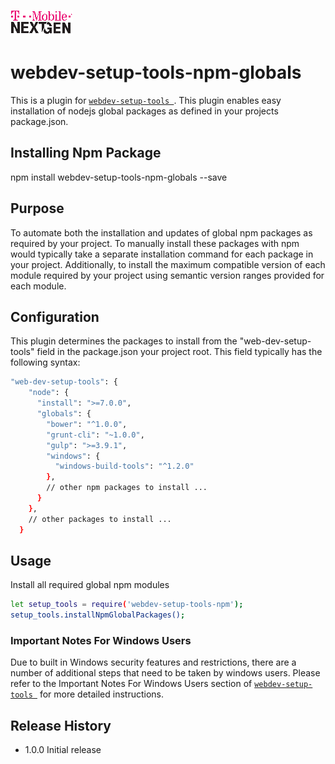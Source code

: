 ![T-Mobile](./documentation/images/T-Mobile-NextGen-Magenta-Tiny.png)

webdev-setup-tools-npm-globals
======================

This is a plugin for [`webdev-setup-tools `](https://github.com/tmo-ng/webdev-setup-tools).
This plugin enables easy installation of nodejs global packages as defined in your projects package.json.

## Installing Npm Package

  npm install webdev-setup-tools-npm-globals --save

## Purpose
To automate both the installation and updates of global npm packages as required by your project. To manually install these packages with npm would typically take a separate installation command for each package in your project.
Additionally, to install the maximum compatible version of each module required by your project using semantic version ranges provided for each module.

## Configuration

This plugin determines the packages to install from the "web-dev-setup-tools" field in the package.json your project root.
This field typically has the following syntax:

```sh
"web-dev-setup-tools": {
    "node": {
      "install": ">=7.0.0",
      "globals": {
        "bower": "^1.0.0",
        "grunt-cli": "~1.0.0",
        "gulp": ">=3.9.1",
        "windows": {
          "windows-build-tools": "^1.2.0"
        },
        // other npm packages to install ...
      }
    },
    // other packages to install ...
  }
```
## Usage

  Install all required global npm modules
  ```sh
  let setup_tools = require('webdev-setup-tools-npm');
  setup_tools.installNpmGlobalPackages();
  ```








### Important Notes For Windows Users
Due to built in Windows security features and restrictions, there are a number of additional steps that need to be taken by windows users.
Please refer to the Important Notes For Windows Users section of [`webdev-setup-tools `](https://github.com/tmo-ng/webdev-setup-tools#readme) for more detailed instructions.



## Release History

* 1.0.0 Initial release